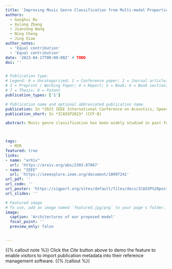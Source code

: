 ```yaml
---
title: 'Improving Music Genre Classification from Multi-modal Properties of Music and Genre Correlations Perspective'
authors:
  - Ganghui Ru
  - Xulong Zhang
  - Jianzong Wang
  - Ning Cheng
  - Jing Xiao 
author_notes:
  - 'Equal contribution'
  - 'Equal contribution'
date: '2023-04-17T00:00:00Z' # TODO
doi: ''


# Publication type.
# Legend: 0 = Uncategorized; 1 = Conference paper; 2 = Journal article;
# 3 = Preprint / Working Paper; 4 = Report; 5 = Book; 6 = Book section;
# 7 = Thesis; 8 = Patent
publication_types: ['1']

# Publication name and optional abbreviated publication name.
publication: In *2023 IEEE International Conference on Acoustics, Speech and Signal Processing*
publication_short: In *ICASSP2023* (CCF-B)

abstract: Music genre classification has been widely studied in past few years for its various applications in music information retrieval. Previous works tend to perform unsatisfactorily, since those methods only use audio content or jointly use audio content and lyrics content inefficiently. In addition, as genres normally co-occur in a music track, it is desirable to capture and model the genre correlations to improve the performance of multi-label music genre classification. To solve these issues, we present a novel multi-modal method leveraging audio-lyrics contrastive loss and two symmetric cross-modal attention, to align and fuse features from audio and lyrics. Furthermore, based on the nature of the multi-label classification, a genre correlations extraction module is presented to capture and model potential genre correlations. Extensive experiments demonstrate that our proposed method significantly surpasses other multi-label music genre classification methods and achieves state-of-the-art result on Music4All dataset.



tags:
  - MIR
featured: true
links:
- name: "arXiv"
  url: 'https://arxiv.org/abs/2303.07667'
- name: "IEEE"
  url: 'https://ieeexplore.ieee.org/document/10097241'
url_pdf: ''
url_code: ''
url_poster: 'https://sigport.org/sites/default/files/docs/ICASSP%20poster_1.pdf'
url_slides: ''

# Featured image
# To use, add an image named `featured.jpg/png` to your page's folder.
image:
  caption: 'Architectures of our proposed model'
  focal_point: ''
  preview_only: false


---
```


{{% callout note %}}
Click the _Cite_ button above to demo the feature to enable visitors to import publication metadata into their reference management software.
{{% /callout %}}

